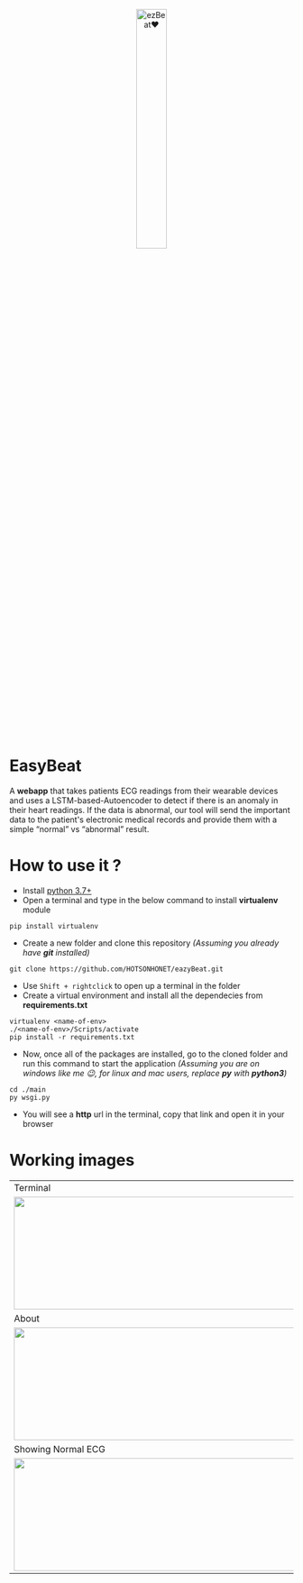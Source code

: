 
<p align="center" width="100%">
    <img width="33%" src="https://user-images.githubusercontent.com/56304060/111104618-14b5e700-8577-11eb-8d28-a3348d1a4dcf.jpg" alt="ezBeat❤"> 
</p>



# EasyBeat 

A **webapp** that takes patients ECG readings from their wearable devices and uses a LSTM-based-Autoencoder to detect if there is an anomaly in their heart readings. If the data is abnormal, our tool will send the important data to the patient's electronic medical records and provide them with a simple “normal” vs “abnormal” result.


# How to use it ?

* Install [python 3.7+](https://www.python.org/downloads/release/python-378/)
* Open a terminal and type in the below command to install **virtualenv** module
~~~
pip install virtualenv
~~~

* Create a new folder and clone this repository *(Assuming you already have **git** installed)*
~~~
git clone https://github.com/HOTSONHONET/eazyBeat.git
~~~

* Use `Shift + rightclick` to open up a terminal in the folder
* Create a virtual environment and install all the dependecies from **requirements.txt**
~~~
virtualenv <name-of-env>
./<name-of-env>/Scripts/activate
pip install -r requirements.txt
~~~
* Now, once all of the packages are installed, go to the cloned folder and run this command to start the application *(Assuming you are on windows like me 😉, for linux and mac users, replace **py** with **python3**)*
~~~
cd ./main
py wsgi.py
~~~

* You will see a **http** url in the terminal, copy that link and open it in your browser

# Working images

<table>
  <tr>
    <td>Terminal</td>
     <td>Homepage</td>
  </tr>
  <tr>
    <td><img src="https://user-images.githubusercontent.com/56304060/111106029-4c725e00-857a-11eb-8ca3-35259b4e84c0.png" width=500 height=200></td>
    <td><img src="https://user-images.githubusercontent.com/56304060/111106086-64e27880-857a-11eb-8158-1937308fdc40.png" width=500 height=200></td>
  </tr>
  <tr>
    <td>About</td>
     <td>Uploading the form</td>
  </tr>
  <tr>
    <td><img src="https://user-images.githubusercontent.com/56304060/111106089-67dd6900-857a-11eb-9cc9-c2058a474d6a.png" width=500 height=200></td>
    <td><img src="https://user-images.githubusercontent.com/56304060/111106107-7166d100-857a-11eb-839f-72583c91f9ad.png" width=500 height=200></td>
    
  </tr>
 <tr>
    <td>Showing Normal ECG</td>
     <td>Model prediction</td>
  </tr>
  <tr>    
    <td><img src="https://user-images.githubusercontent.com/56304060/111106116-73c92b00-857a-11eb-847b-b9f273f5a10f.png" width=500 height=200></td>
    <td><img src="https://user-images.githubusercontent.com/56304060/111106120-7592ee80-857a-11eb-8fd9-ed2ff9a43fee.png" width=500 height=200></td>
  </tr>
 </table>



